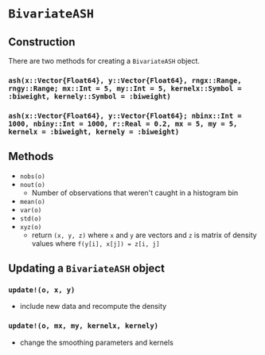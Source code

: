 # `BivariateASH`


## Construction
There are two methods for creating a `BivariateASH` object.

### `ash(x::Vector{Float64}, y::Vector{Float64}, rngx::Range, rngy::Range; mx::Int = 5, my::Int = 5, kernelx::Symbol = :biweight, kernely::Symbol = :biweight)`

### `ash(x::Vector{Float64}, y::Vector{Float64}; nbinx::Int = 1000, nbiny::Int = 1000, r::Real = 0.2, mx = 5, my = 5, kernelx = :biweight, kernely = :biweight)`


## Methods
- `nobs(o)`
- `nout(o)`
    - Number of observations that weren't caught in a histogram bin
- `mean(o)`
- `var(o)`
- `std(o)`
- `xyz(o)`
    - return `(x, y, z)` where `x` and `y` are vectors and `z` is matrix of density values where
    `f(y[i], x[j]) = z[i, j]`


## Updating a `BivariateASH` object

### `update!(o, x, y)`
- include new data and recompute the density

### `update!(o, mx, my, kernelx, kernely)`
- change the smoothing parameters and kernels
